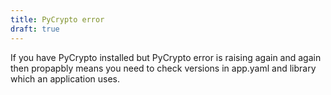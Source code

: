 ```yaml
---
title: PyCrypto error
draft: true
---
```


If you have PyCrypto installed but PyCrypto error is raising again and again then propapbly means you need to check versions in app.yaml and library which an application uses.

